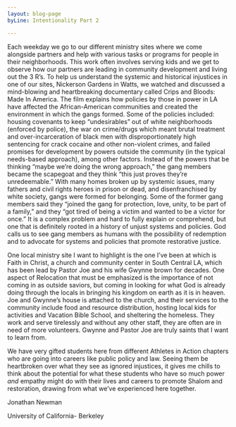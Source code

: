 ```yaml
---
layout: blog-page
byLine: Intentionality Part 2

---
```

Each weekday we go to our different ministry sites where we come alongside partners and help with various tasks or programs for people in their neighborhoods. This work often involves serving kids and we get to observe how our partners are leading in community development and living out the 3 R’s. To help us understand the systemic and historical injustices in one of our sites, Nickerson Gardens in Watts, we watched and discussed a mind-blowing and heartbreaking documentary called Crips and Bloods: Made In America. The film explains how policies by those in power in LA have affected the African-American communities and created the environment in which the gangs formed. Some of the policies included: housing covenants to keep “undesirables” out of white neighborhoods (enforced by police), the war on crime/drugs which meant brutal treatment and over-incarceration of black men with disproportionately high sentencing for crack cocaine and other non-violent crimes, and failed promises for development by powers outside the community (in the typical needs-based approach), among other factors. Instead of the powers that be thinking “maybe we’re doing the wrong approach,” the gang members became the scapegoat and they think “this just proves they’re unredeemable.” With many homes broken up by systemic issues, many fathers and civil rights heroes in prison or dead, and disenfranchised by white society, gangs were formed for belonging. Some of the former gang members said they “joined the gang for protection, love, unity, to be part of a family,” and they “got tired of being a victim and wanted to be a victor for once.” It is a complex problem and hard to fully explain or comprehend, but one that is definitely rooted in a history of unjust systems and policies. God calls us to see gang members as humans with the possibility of redemption and to advocate for systems and policies that promote restorative justice.

One local ministry site I want to highlight is the one I’ve been at which is Faith in Christ, a church and community center in South Central LA, which has been lead by Pastor Joe and his wife Gwynne brown for decades. One aspect of Relocation that must be emphasized is the importance of not coming in as outside saviors, but coming in looking for what God is already doing through the locals in bringing his kingdom on earth as it is in heaven. Joe and Gwynne’s house is attached to the church, and their services to the community include food and resource distribution, hosting local kids for activities and Vacation Bible School, and sheltering the homeless. They work and serve tirelessly and without any other staff, they are often are in need of more volunteers. Gwynne and Pastor Joe are truly saints that I want to learn from.

We have very gifted students here from different Athletes in Action chapters who are going into careers like public policy and law. Seeing them be heartbroken over what they see as ignored injustices, it gives me chills to think about the potential for what these students who have so much power _and_ empathy might do with their lives and careers to promote Shalom and restoration, drawing from what we’ve experienced here together.

Jonathan Newman

University of California- Berkeley